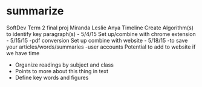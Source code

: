 # summarize
SoftDev Term 2 final proj
Miranda Leslie Anya
Timeline
Create Algorithm(s) to identify key paragraph(s) - 5/4/15
Set up/combine with chrome extension - 5/15/15
  -pdf conversion
Set up combine with website - 5/18/15
  -to save your articles/words/summaries
  -user accounts
Potential to add to website if we have time
  -	Organize readings by subject and class
  -	Points to more about this thing in text
  -	Define key words and figures
